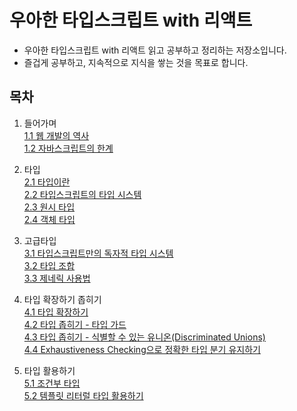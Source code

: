 # 우아한 타입스크립트 with 리액트

- 우아한 타입스크립트 with 리액트 읽고 공부하고 정리하는 저장소입니다.
- 즐겁게 공부하고, 지속적으로 지식을 쌓는 것을 목표로 합니다.

## 목차

1. 들어가며<br/>
   [1.1 웹 개발의 역사](https://github.com/book-sttady/elegant-typescript-with-react/blob/main/CHAP1/1.1_%EC%9B%B9%EA%B0%9C%EB%B0%9C%EC%9D%98%EC%97%AD%EC%82%AC.md)<br/>
   [1.2 자바스크립트의 한계](https://github.com/book-sttady/elegant-typescript-with-react/blob/main/CHAP1/1.2_%EC%9E%90%EB%B0%94%EC%8A%A4%ED%81%AC%EB%A6%BD%ED%8A%B8%EC%9D%98_%ED%95%9C%EA%B3%84.md)

2. 타입<br/>
   [2.1 타입이란](https://github.com/book-sttady/elegant-typescript-with-react/blob/main/CHAP2_TYPE/2.1_%ED%83%80%EC%9E%85%EC%9D%B4%EB%9E%80.md)<br/>
   [2.2 타입스크립트의 타입 시스템](https://github.com/book-sttady/elegant-typescript-with-react/blob/main/CHAP2_TYPE/2.2_%ED%83%80%EC%9E%85%EC%8A%A4%ED%81%AC%EB%A6%BD%ED%8A%B8%EC%9D%98_%ED%83%80%EC%9E%85_%EC%8B%9C%EC%8A%A4%ED%85%9C.md)<br/>
   [2.3 원시 타입](https://github.com/book-sttady/elegant-typescript-with-react/blob/main/CHAP2_TYPE/2.3_%EC%9B%90%EC%8B%9C%ED%83%80%EC%9E%85.md)<br/>
   [2.4 객체 타입](https://github.com/book-sttady/elegant-typescript-with-react/blob/main/CHAP2_TYPE/2.4_%EA%B0%9D%EC%B2%B4%ED%83%80%EC%9E%85.md)<br/>

3. 고급타입<br/>
   [3.1 타입스크립트만의 독자적 타입 시스템](https://github.com/book-sttady/elegant-typescript-with-react/blob/main/CHAP3_ADVANCED_TYPES/3.1_%ED%83%80%EC%9E%85%EC%8A%A4%ED%81%AC%EB%A6%BD%ED%8A%B8%EB%A7%8C%EC%9D%98_%EB%8F%85%EC%9E%90%EC%A0%81_%ED%83%80%EC%9E%85_%EC%8B%9C%EC%8A%A4%ED%85%9C.md)<br/>
   [3.2 타입 조합](https://github.com/book-sttady/elegant-typescript-with-react/blob/main/CHAP3_ADVANCED_TYPES/3.2_%ED%83%80%EC%9E%85%EC%A1%B0%ED%95%A9.md)<br/>
   [3.3 제네릭 사용법](https://github.com/book-sttady/elegant-typescript-with-react/blob/main/CHAP3_ADVANCED_TYPES/3.3_%EC%A0%9C%EB%84%A4%EB%A6%AD_%EC%82%AC%EC%9A%A9%EB%B2%95.md)<br/>

4. 타입 확장하기 좁히기<br/>
   [4.1 타입 확장하기](https://github.com/book-sttady/elegant-typescript-with-react/blob/main/CHAP4_%ED%83%80%EC%9E%85%20%ED%99%95%EC%9E%A5%ED%95%98%EA%B8%B0%EC%A2%81%ED%9E%88%EA%B8%B0/4.1_%ED%83%80%EC%9E%85_%ED%99%95%EC%9E%A5%ED%95%98%EA%B8%B0.md)<br/>
   [4.2 타입 좁히기 - 타입 가드](https://github.com/book-sttady/elegant-typescript-with-react/blob/main/CHAP4_%ED%83%80%EC%9E%85%20%ED%99%95%EC%9E%A5%ED%95%98%EA%B8%B0%EC%A2%81%ED%9E%88%EA%B8%B0/4.2_%ED%83%80%EC%9E%85_%EC%A2%81%ED%9E%88%EA%B8%B0-%ED%83%80%EC%9E%85%EA%B0%80%EB%93%9C.md)<br/>
   [4.3 타입 좁히기 - 식별할 수 있는 유니온(Discriminated Unions)](https://github.com/book-sttady/elegant-typescript-with-react/blob/main/CHAP4_%ED%83%80%EC%9E%85%20%ED%99%95%EC%9E%A5%ED%95%98%EA%B8%B0%EC%A2%81%ED%9E%88%EA%B8%B0/4.3_%ED%83%80%EC%9E%85%EC%A2%81%ED%9E%88%EA%B8%B0_%EC%8B%9D%EB%B3%84%ED%95%A0%EC%88%98%EC%9E%88%EB%8A%94%EC%9C%A0%EB%8B%88%EC%98%A8.md)<br/>
   [4.4 Exhaustiveness Checking으로 정확한 타입 분기 유지하기](https://github.com/book-sttady/elegant-typescript-with-react/blob/main/CHAP4_%ED%83%80%EC%9E%85%20%ED%99%95%EC%9E%A5%ED%95%98%EA%B8%B0%EC%A2%81%ED%9E%88%EA%B8%B0/4.4_Exhaustiveness_Checking%EC%9C%BC%EB%A1%9C_%EC%A0%95%ED%99%95%ED%95%9C_%ED%83%80%EC%9E%85%EB%B6%84%EA%B8%B0_%EC%9C%A0%EC%A7%80%ED%95%98%EA%B8%B0.md)<br/>

5. 타입 활용하기<br/>
   [5.1 조건부 타입](https://github.com/book-sttady/elegant-typescript-with-react/blob/main/CHAP5_%ED%83%80%EC%9E%85%ED%99%9C%EC%9A%A9%ED%95%98%EA%B8%B0/5.1_%EC%A1%B0%EA%B1%B4%EB%B6%80_%ED%83%80%EC%9E%85.md)<br/>
   [5.2 템플릿 리터럴 타입 활용하기](https://github.com/book-sttady/elegant-typescript-with-react/blob/main/CHAP5_%ED%83%80%EC%9E%85%ED%99%9C%EC%9A%A9%ED%95%98%EA%B8%B0/5.2_%ED%85%9C%ED%94%8C%EB%A6%BF%EB%A6%AC%ED%84%B0%EB%9F%B4_%ED%99%9C%EC%9A%A9%ED%95%98%EA%B8%B0.md)<br/>
